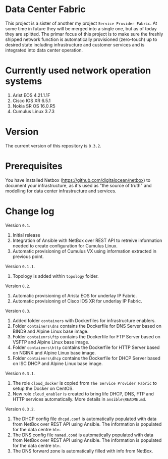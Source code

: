 # Data Center Fabric

This project is a sister of another my project `Service Provider Fabric`. At some time in future they will be merged into a single one, but as of today they are splitted. The primar focus of this project is to make sure the freshly shipped network function is automatically provisioned (zero-touch) up to desired state including infrastructure and customer services and is integrated into data center operation.

# Currently used network operation systems
1. Arist EOS 4.21.1.1F
2. Cisco IOS XR 6.5.1
3. Nokia SR OS 16.0.R5
4. Cumulus Linux 3.7.3

# Version

The current version of this repository is `0.3.2`.

# Prerequisites

You have installed Netbox (https://github.com/digitalocean/netbox) to document your infrastructure, as it's used as "the source of truth" and modelling for data center infrastructure and services. 

# Change log

Version `0.1`.
1. Initial release
2. Integration of Ansible with NetBox over REST API to retreive information needed to create configuration for Cumulus Linux.
3. Automatic provisioning of Cumulus VX using information extracted in previous point.

Version `0.1.1`.
1. Topology is added within `topology` folder.

Version `0.2`.
1. Automatic provisioning of Arista EOS for underlay IP Fabric.
2. Automatic provisioning of Cisco IOS XR for underlay IP Fabric.

Version `0.3`.
1. Added folder `containers` with Dockerfiles for infrastructure enablers.
2. Folder `containers\dns` contains the Dockerfile for DNS Server based on BIND9 and Alpine Linux base image.
3. Folder `contaienrs\ftp` contains the Dockerfile for FTP Server based on VSFTP and Alpine Linux base image.
4. Folder `contaienrs\http` contains the Dockerfile for HTTP Server based on NGINX and Alpine Linux base image.
5. Folder `contaienrs\dhcp` contains the Dockerfile for DHCP Server based on ISC DHCP and Alpine Linux base image.

Version `0.3.1`.
1. The role `cloud_docker` is copied from `The Service Provider Fabric` to setup the Docker on CentOS.
2. New role `cloud_enabler` is created to bring life DHCP, DNS, FTP and HTTP services automatically. More details in `ansible\README.md`.

Version `0.3.2`.
1. The DHCP config file `dhcpd.conf` is automatically populated with data from NetBox over REST API using Ansible. The information is populated for the data centre `bln`.
2. The DNS config file `named.cond` is automatically populated with data from NetBox over REST API using Ansible. The information is populated for the data centre `bln`.
3. The DNS forward zone is automatically filled with info from NetBox.
